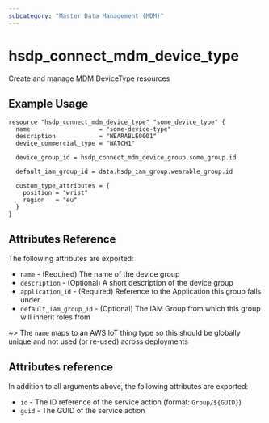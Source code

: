```yaml
---
subcategory: "Master Data Management (MDM)"
---
```


# hsdp_connect_mdm_device_type

Create and manage MDM DeviceType resources

## Example Usage

```hcl
resource "hsdp_connect_mdm_device_type" "some_device_type" {
  name                   = "some-device-type"
  description            = "WEARABLE0001"
  device_commercial_type = "WATCH1"
  
  device_group_id = hsdp_connect_mdm_device_group.some_group.id
  
  default_iam_group_id = data.hsdp_iam_group.wearable_group.id
  
  custom_type_attributes = {
    position = "wrist"
    region   = "eu"
  }
}
```

## Attributes Reference

The following attributes are exported:

* `name` - (Required) The name of the device group
* `description` - (Optional) A short description of the device group
* `application_id` - (Required) Reference to the Application this group falls under
* `default_iam_group_id` - (Optional) The IAM Group from which this group will inherit roles from

~> The `name` maps to an AWS IoT thing type so this should be globally unique and not used (or re-used) across deployments

## Attributes reference

In addition to all arguments above, the following attributes are exported:

* `id` - The ID reference of the service action (format: `Group/${GUID}`)
* `guid` - The GUID of the service action
